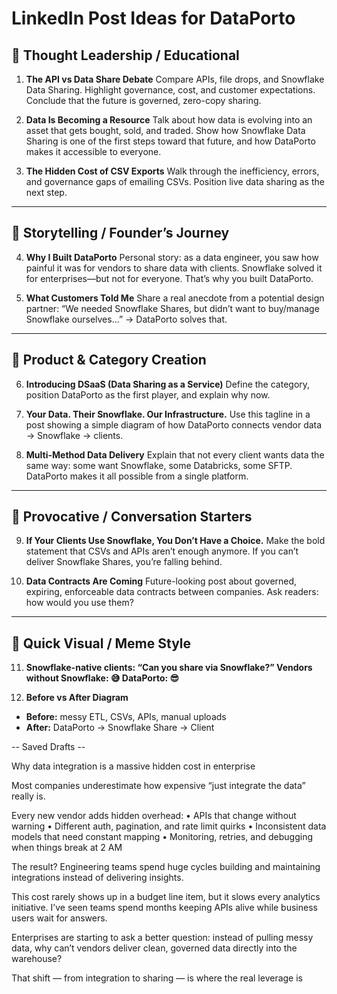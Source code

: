 # LinkedIn Post Ideas for DataPorto

## 🔹 Thought Leadership / Educational

1. **The API vs Data Share Debate**
   Compare APIs, file drops, and Snowflake Data Sharing. Highlight governance, cost, and customer expectations. Conclude that the future is governed, zero-copy sharing.

2. **Data Is Becoming a Resource**
   Talk about how data is evolving into an asset that gets bought, sold, and traded. Show how Snowflake Data Sharing is one of the first steps toward that future, and how DataPorto makes it accessible to everyone.

3. **The Hidden Cost of CSV Exports**
   Walk through the inefficiency, errors, and governance gaps of emailing CSVs. Position live data sharing as the next step.

---

## 🔹 Storytelling / Founder’s Journey

4. **Why I Built DataPorto**
   Personal story: as a data engineer, you saw how painful it was for vendors to share data with clients. Snowflake solved it for enterprises—but not for everyone. That’s why you built DataPorto.

5. **What Customers Told Me**
   Share a real anecdote from a potential design partner:
   “We needed Snowflake Shares, but didn’t want to buy/manage Snowflake ourselves…”
   → DataPorto solves that.

---

## 🔹 Product & Category Creation

6. **Introducing DSaaS (Data Sharing as a Service)**
   Define the category, position DataPorto as the first player, and explain why now.

7. **Your Data. Their Snowflake. Our Infrastructure.**
   Use this tagline in a post showing a simple diagram of how DataPorto connects vendor data → Snowflake → clients.

8. **Multi-Method Data Delivery**
   Explain that not every client wants data the same way: some want Snowflake, some Databricks, some SFTP. DataPorto makes it all possible from a single platform.

---

## 🔹 Provocative / Conversation Starters

9. **If Your Clients Use Snowflake, You Don’t Have a Choice.**
   Make the bold statement that CSVs and APIs aren’t enough anymore. If you can’t deliver Snowflake Shares, you’re falling behind.

10. **Data Contracts Are Coming**
    Future-looking post about governed, expiring, enforceable data contracts between companies.
    Ask readers: how would you use them?

---

## 🔹 Quick Visual / Meme Style

11. **Snowflake-native clients: “Can you share via Snowflake?”
    Vendors without Snowflake: 😅
    DataPorto: 😎**

12. **Before vs After Diagram**

- **Before:** messy ETL, CSVs, APIs, manual uploads
- **After:** DataPorto → Snowflake Share → Client

-- Saved Drafts --

Why data integration is a massive hidden cost in enterprise

Most companies underestimate how expensive “just integrate the data” really is.

Every new vendor adds hidden overhead:
• APIs that change without warning
• Different auth, pagination, and rate limit quirks
• Inconsistent data models that need constant mapping
• Monitoring, retries, and debugging when things break at 2 AM

The result? Engineering teams spend huge cycles building and maintaining integrations instead of delivering insights.

This cost rarely shows up in a budget line item, but it slows every analytics initiative. I’ve seen teams spend months keeping APIs alive while business users wait for answers.

Enterprises are starting to ask a better question: instead of pulling messy data, why can’t vendors deliver clean, governed data directly into the warehouse?

That shift — from integration to sharing — is where the real leverage is
